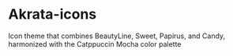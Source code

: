 # Akrata-icons
Icon theme that combines BeautyLine, Sweet, Papirus, and Candy, harmonized with the Catppuccin Mocha color palette
